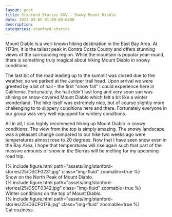 ```yaml
---
layout: post
title: Stanford Stories XXV - Snowy Mount Diablo
date: 2023-03-05 01:00:00-0400
description:
categories: stanford-stories
---
```


Mount Diablo is a well-known hiking destination in the East Bay Area. At 1173m, it is the tallest peak
in Contra Costa County and offers stunning views of the surrounding region. While the mountain is popular year-round, there is something truly magical about hiking Mount Diablo in snowy conditions.

The last bit of the road leading up to the summit was closed due to the weather, so we parked at the Juniper trail head.
Upon arrival we were greeted by a bit of hail - the first "snow fall" I could experience here in California. Fortunately, the hail didn't last long and very soon sun was shining on snow-covered Mount Diablo which
felt a bit like a winter wonderland.
The hike itself was extremely nice, but of course slightly more challenging to to slippery conditions here
and there. Fortunately everyone in our group was very well equipped for wintery conditions.

All in all, I can highly recommend hiking up Mount Diablo in snowy conditions.
The view from the top is simply amazing.
The snowy landscape was a pleasant change compared to our hike two weeks ago were temperatures almost rose to 20 degrees.
Now that I have seen snow even in the Bay Area, I hope that temperatures will rise again such that part
of the massive amounts of snow in the Sierras will be melting for my upcoming road trip.

<div class="row mt-3">
    <div class="col-sm mt-3 mt-md-0">
        {% include figure.html path="assets/img/stanford-stories/25/DSCF0231.jpg" class="img-fluid" zoomable=true %}
    </div>
</div>
<div class="caption">
    Snow on the North Peak of Mount Diablo.
</div>

<div class="row mt-3">
    <div class="col-sm mt-3 mt-md-0">
        {% include figure.html path="assets/img/stanford-stories/25/DSCF0342.jpg" class="img-fluid" zoomable=true %}
    </div>
</div>
<div class="caption">
    Winter conditions on the top of Mount Diablo.
</div>

<div class="row mt-3">
    <div class="col-sm mt-3 mt-md-0">
        {% include figure.html path="assets/img/stanford-stories/25/DSCF0179.jpg" class="img-fluid" zoomable=true %}
    </div>
</div>
<div class="caption">
    Cat coziness.
</div>
